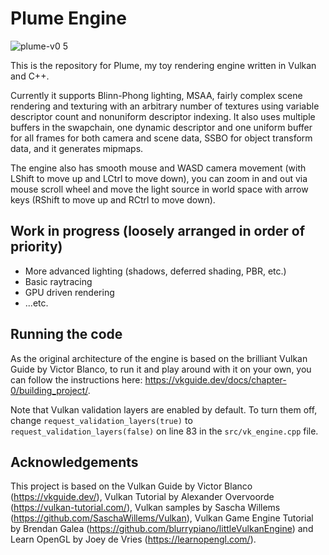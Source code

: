 # Plume Engine

![plume-v0 5](https://github.com/ganibaev/plume-engine/assets/55918604/91a23761-444a-4715-9dbb-82c5a339e07a)

This is the repository for Plume, my toy rendering engine written in Vulkan and C++.

Currently it supports Blinn-Phong lighting, MSAA, fairly complex scene rendering and texturing with an arbitrary number of textures using variable descriptor count and nonuniform descriptor indexing. It also uses multiple buffers in the swapchain, one dynamic descriptor and one uniform buffer for all frames for both camera and scene data, SSBO for object transform data, and it generates mipmaps.

The engine also has smooth mouse and WASD camera movement (with LShift to move up and LCtrl to move down), you can zoom in and out via mouse scroll wheel and move the light source in world space with arrow keys (RShift to move up and RCtrl to move down).

## Work in progress (loosely arranged in order of priority)

* More advanced lighting (shadows, deferred shading, PBR, etc.)
* Basic raytracing
* GPU driven rendering
* ...etc.

## Running the code

As the original architecture of the engine is based on the brilliant Vulkan Guide by Victor Blanco, to run it and play around with it on your own, you can follow the instructions here: https://vkguide.dev/docs/chapter-0/building_project/.

Note that Vulkan validation layers are enabled by default. To turn them off, change `request_validation_layers(true)` to `request_validation_layers(false)` on line 83 in the `src/vk_engine.cpp` file.

## Acknowledgements

This project is based on the Vulkan Guide by Victor Blanco (https://vkguide.dev/), Vulkan Tutorial by Alexander Overvoorde (https://vulkan-tutorial.com/), Vulkan samples by Sascha Willems (https://github.com/SaschaWillems/Vulkan), Vulkan Game Engine Tutorial by Brendan Galea (https://github.com/blurrypiano/littleVulkanEngine) and Learn OpenGL by Joey de Vries (https://learnopengl.com/).
